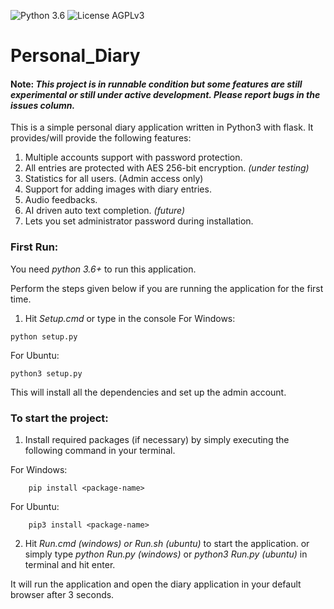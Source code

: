 ![Python 3.6](https://img.shields.io/badge/python-3.6-green.svg?style=plastic)
![License AGPLv3](https://img.shields.io/badge/license-AGPLv3-green.svg?style=plastic)
# Personal_Diary

#### Note: _This project is in runnable condition but some features are still experimental or still under active development. Please report bugs in the issues column._

This is a simple personal diary application written in Python3 with flask.
It provides/will provide the following features:
1. Multiple accounts support with password protection.
2. All entries are protected with AES 256-bit encryption. _(under testing)_
3. Statistics for all users. (Admin access only)
4. Support for adding images with diary entries.
5. Audio feedbacks.
6. AI driven auto text completion. _(future)_
7. Lets you set administrator password during installation.

### First Run:

You need _python 3.6+_ to run this application.

Perform the steps given below if you are running the application for the first time.
1. Hit _Setup.cmd_ or type in the console
  For Windows:
```
python setup.py
```
  For Ubuntu:
 ```
 python3 setup.py
 ```
 This will install all the dependencies and set up the admin account.
 
### To start the project:
1. Install required packages (if necessary) by simply executing the following command in your terminal.
   
  For Windows:
```
    pip install <package-name>
```
  For Ubuntu:
```
    pip3 install <package-name>
```

2. Hit *Run.cmd (windows) or Run.sh (ubuntu)* to start the application.
    or simply type *python Run.py (windows)* or *python3 Run.py (ubuntu)* in terminal and hit enter.
    
 It will run the application and open the diary application in your default browser after 3 seconds.
